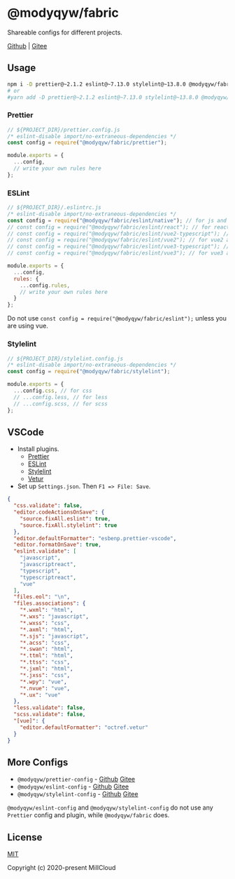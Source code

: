 # @modyqyw/fabric

Shareable configs for different projects.

[Github](https://github.com/MillCloud/fabric#readme) | [Gitee](https://gitee.com/millcloud/fabric#readme)

## Usage

```sh
npm i -D prettier@~2.1.2 eslint@~7.13.0 stylelint@~13.8.0 @modyqyw/fabric@~1.0.10
# or
#yarn add -D prettier@~2.1.2 eslint@~7.13.0 stylelint@~13.8.0 @modyqyw/fabric@~1.0.10
```

### Prettier

```js
// ${PROJECT_DIR}/prettier.config.js
/* eslint-disable import/no-extraneous-dependencies */
const config = require("@modyqyw/fabric/prettier");

module.exports = {
  ...config,
  // write your own rules here
};
```

### ESLint

```js
// ${PROJECT_DIR}/.eslintrc.js
/* eslint-disable import/no-extraneous-dependencies */
const config = require("@modyqyw/fabric/eslint/native"); // for js and ts
// const config = require("@modyqyw/fabric/eslint/react"); // for react, react-native and taro3, with js or ts
// const config = require("@modyqyw/fabric/eslint/vue2-typescript"); // for vue2 and uni-app with ts
// const config = require("@modyqyw/fabric/eslint/vue2"); // for vue2 and uni-app with js
// const config = require("@modyqyw/fabric/eslint/vue3-typescript"); // for vue3 and uni-app with ts
// const config = require("@modyqyw/fabric/eslint/vue3"); // for vue3 and uni-app with js

module.exports = {
  ...config,
  rules: {
    ...config.rules,
    // write your own rules here
  }
};
```

Do not use `const config = require("@modyqyw/fabric/eslint");` unless you are using vue.

### Stylelint

```js
// ${PROJECT_DIR}/stylelint.config.js
/* eslint-disable import/no-extraneous-dependencies */
const config = require("@modyqyw/fabric/stylelint");

module.exports = {
  ...config.css, // for css
  // ...config.less, // for less
  // ...config.scss, // for scss
};
```

## VSCode

- Install plugins.
  - [Prettier](https://marketplace.visualstudio.com/items?itemName=esbenp.prettier-vscode)
  - [ESLint](https://marketplace.visualstudio.com/items?itemName=dbaeumer.vscode-eslint)
  - [Stylelint](https://marketplace.visualstudio.com/items?itemName=stylelint.vscode-stylelint)
  - [Vetur](https://marketplace.visualstudio.com/items?itemName=octref.vetur)
- Set up `Settings.json`. Then `F1 => File: Save`.

```json
{
  "css.validate": false,
  "editor.codeActionsOnSave": {
    "source.fixAll.eslint": true,
    "source.fixAll.stylelint": true
  },
  "editor.defaultFormatter": "esbenp.prettier-vscode",
  "editor.formatOnSave": true,
  "eslint.validate": [
    "javascript",
    "javascriptreact",
    "typescript",
    "typescriptreact",
    "vue"
  ],
  "files.eol": "\n",
  "files.associations": {
    "*.wxml": "html",
    "*.wxs": "javascript",
    "*.wxss": "css",
    "*.axml": "html",
    "*.sjs": "javascript",
    "*.acss": "css",
    "*.swan": "html",
    "*.ttml": "html",
    "*.ttss": "css",
    "*.jxml": "html",
    "*.jxss": "css",
    "*.wpy": "vue",
    "*.nvue": "vue",
    "*.ux": "vue"
  },
  "less.validate": false,
  "scss.validate": false,
  "[vue]": {
    "editor.defaultFormatter": "octref.vetur"
  }
}
```

## More Configs

- `@modyqyw/prettier-config` - [Github](https://github.com/MillCloud/prettier-config#readme) [Gitee](https://gitee.com/millcloud/prettier-config#readme)
- `@modyqyw/eslint-config` - [Github](https://github.com/MillCloud/eslint-config#readme) [Gitee](https://gitee.com/millcloud/eslint-config#readme)
- `@modyqyw/stylelint-config` - [Github](https://github.com/MillCloud/stylelint-config#readme) [Gitee](https://gitee.com/millcloud/stylelint-config#readme)

`@modyqyw/eslint-config` and `@modyqyw/stylelint-config` do not use any `Prettier` config and plugin, while `@modyqyw/fabric` does.

## License

[MIT](./LICENSE)

Copyright (c) 2020-present MillCloud
